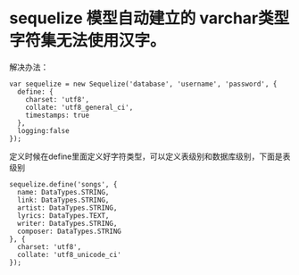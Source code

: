 # sequelize 模型自动建立的 varchar类型 字符集无法使用汉字。

解决办法：

```
var sequelize = new Sequelize('database', 'username', 'password', {
  define: {
    charset: 'utf8',
    collate: 'utf8_general_ci', 
    timestamps: true
  },
  logging:false
});
```

定义时候在define里面定义好字符类型，可以定义表级别和数据库级别，下面是表级别

```
sequelize.define('songs', {
  name: DataTypes.STRING,
  link: DataTypes.STRING,
  artist: DataTypes.STRING,
  lyrics: DataTypes.TEXT,
  writer: DataTypes.STRING,
  composer: DataTypes.STRING
}, {
  charset: 'utf8',
  collate: 'utf8_unicode_ci'
});
```